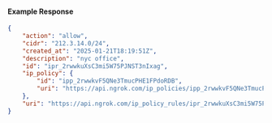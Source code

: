 <!-- Code generated for API Clients. DO NOT EDIT. -->

#### Example Response

```json
{
	"action": "allow",
	"cidr": "212.3.14.0/24",
	"created_at": "2025-01-21T18:19:51Z",
	"description": "nyc office",
	"id": "ipr_2rwwkuXsC3mi5W75PJNST3nIxag",
	"ip_policy": {
		"id": "ipp_2rwwkvF5QNe3TmucPHE1FPdoRDB",
		"uri": "https://api.ngrok.com/ip_policies/ipp_2rwwkvF5QNe3TmucPHE1FPdoRDB"
	},
	"uri": "https://api.ngrok.com/ip_policy_rules/ipr_2rwwkuXsC3mi5W75PJNST3nIxag"
}
```
